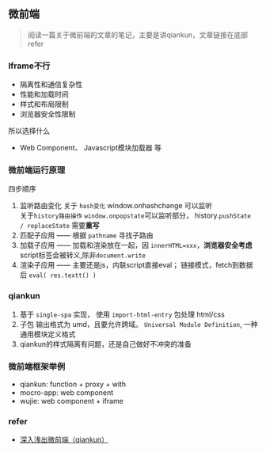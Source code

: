 ## 微前端

> 阅读一篇关于微前端的文章的笔记，主要是讲qiankun，文章链接在底部 refer

### Iframe不行
- 隔离性和通信复杂性
- 性能和加载时间
- 样式和布局限制
- 浏览器安全性限制

所以选择什么
- Web Component、 Javascript模块加载器 等

### 微前端运行原理
四步顺序
1. 监听路由变化
  关于 `hash变化` window.onhashchange 可以监听  
  关于`history路由操作`   `window.onpopstate`可以监听部分， history.`pushState / replaceState` 需要**重写**
2. 匹配子应用 —— 根据 `pathname` 寻找子路由
3. 加载子应用 —— 加载和渲染放在一起，因 `innerHTML=xxx`，**浏览器安全考虑**script标签会被转义,除非`document.write`
4. 渲染子应用 —— 主要还是js，内联script直接eval； 链接模式，fetch到数据后 `eval( res.textt() )`


### qiankun
1. 基于 `single-spa` 实现， 使用 `import-html-entry` 包处理 html/css
2. 子包 输出格式为 umd，且要允许跨域。  `Universal Module Definition`, 一种通用模块定义格式
3. qiankun的样式隔离有问题，还是自己做好不冲突的准备


### 微前端框架举例
- qiankun: function + proxy + with
- mocro-app: web component
- wujie: web component + iframe


### refer
- [深入浅出微前端（qiankun）](https://mp.weixin.qq.com/s?__biz=MzAxODE2MjM1MA==&mid=2651615883&idx=2&sn=ad0638e95ee31ba993ddc25ae16f93b0&chksm=8022a54ab7552c5c6a404e33ceb76e053c4beedfa939d6879609c3bbe89816223a61f599c86c#rd)